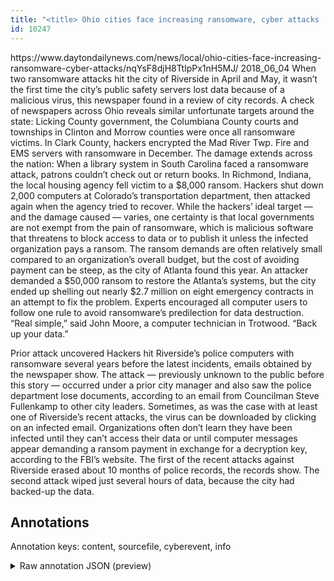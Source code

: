 ```yaml
---
title: "<title> Ohio cities face increasing ransomware, cyber attacks  </title>"
id: 10247
---
```


<title> Ohio cities face increasing ransomware, cyber attacks  </title>
<source> https://www.daytondailynews.com/news/local/ohio-cities-face-increasing-ransomware-cyber-attacks/nqYsF8djH8TtIpPx1nH5MJ/ </source>
<date> 2018_06_04 </date>
<text>
When two ransomware attacks hit the city of Riverside in April and May, it wasn’t the first time the city’s public safety servers lost data because of a malicious virus, this newspaper found in a review of city records.
A check of newspapers across Ohio reveals similar unfortunate targets around the state: Licking County government, the Columbiana County courts and townships in Clinton and Morrow counties were once all ransomware victims. In Clark County, hackers encrypted the Mad River Twp. Fire and EMS servers with ransomware in December.
The damage extends across the nation: When a library system in South Carolina faced a ransomware attack, patrons couldn’t check out or return books. In Richmond, Indiana, the local housing agency fell victim to a $8,000 ransom. Hackers shut down 2,000 computers at Colorado’s transportation department, then attacked again when the agency tried to recover.
While the hackers’ ideal target — and the damage caused — varies, one certainty is that local governments are not exempt from the pain of ransomware, which is malicious software that threatens to block access to data or to publish it unless the infected organization pays a ransom.
The ransom demands are often relatively small compared to an organization’s overall budget, but the cost of avoiding payment can be steep, as the city of Atlanta found this year. An attacker demanded a $50,000 ransom to restore the Atlanta’s systems, but the city ended up shelling out nearly $2.7 million on eight emergency contracts in an attempt to fix the problem.
Experts encouraged all computer users to follow one rule to avoid ransomware’s predilection for data destruction.
“Real simple,” said John Moore, a computer technician in Trotwood. “Back up your data.”

Prior attack uncovered
Hackers hit Riverside’s police computers with ransomware several years before the latest incidents, emails obtained by the newspaper show. The attack — previously unknown to the public before this story — occurred under a prior city manager and also saw the police department lose documents, according to an email from Councilman Steve Fullenkamp to other city leaders.
Sometimes, as was the case with at least one of Riverside’s recent attacks, the virus can be downloaded by clicking on an infected email. Organizations often don’t learn they have been infected until they can’t access their data or until computer messages appear demanding a ransom payment in exchange for a decryption key, according to the FBI’s website.
The first of the recent attacks against Riverside erased about 10 months of police records, the records show. The second attack wiped just several hours of data, because the city had backed-up the data.
</text>



## Annotations

Annotation keys: content, sourcefile, cyberevent, info

<details>
<summary>Raw annotation JSON (preview)</summary>

```json
{
  "content": "When two ransomware attacks hit the city of Riverside in April and May, it wasn\u2019t the first time the city\u2019s public safety servers lost data because of a malicious virus, this newspaper found in a review of city records. A check of newspapers across Ohio reveals similar unfortunate targets around the state: Licking County government, the Columbiana County courts and townships in Clinton and Morrow counties were once all ransomware victims. In Clark County, hackers encrypted the Mad River Twp. Fire and EMS servers with ransomware in December. The damage extends across the nation: When a library system in South Carolina faced a ransomware attack, patrons couldn\u2019t check out or return books. In Richmond, Indiana, the local housing agency fell victim to a $8,000 ransom. Hackers shut down 2,000 computers at Colorado\u2019s transportation department, then attacked again when the agency tried to recover. While the hackers\u2019 ideal target \u2014 and the damage caused \u2014 varies, one certainty is that local governments are not exempt from the pain of ransomware, which is malicious software that threatens to block access to data or to publish it unless the infected organization pays a ransom. The ransom demands are often relatively small compared to an organization\u2019s overall budget, but the cost of avoiding payment can be steep, as the city of Atlanta found this year. An attacker demanded a $50,000 ransom to restore the Atlanta\u2019s systems, but the city ended up shelling out nearly $2.7 million on eight emergency contracts in an attempt to fix the problem. Experts encouraged all computer users to follow one rule to avoid ransomware\u2019s predilection for data destruction. \u201cReal simple,\u201d said John Moore, a computer technician in Trotwood. \u201cBack up your data.\u201d  Prior attack uncovered Hackers hit Riverside\u2019s police computers with ransomware several years before the latest incidents, emails obtained by the newspaper show. The attack \u2014 previously unknown to the public before this story \u2014 occurred under a prior city manager and also saw the police department lose documents, according to an email from Councilman Steve Fullenkamp to other city leaders. Sometimes, as was the case with at least one of Riverside\u2019s recent attacks, the virus can be downloaded by clicking on an infected email. Organizations often don\u2019t learn they have been infected until they can\u2019t access their data or until computer messages appear demanding a ransom payment in exchange for a decryption key, according to the FBI\u2019s website. The first of the recent attacks against Riverside erased about 10 months of police records, the records show. The second attack wiped just several hours of data, because the city had backed-up the data.",
  "sourcefile": "10247.txt",
  "cyberevent": {
    "hopper": [
      {
        "index": 0,
        "relation": "Same",
        "events": [
          {
            "index": "E6",
            "type": "Attack",
            "realis": "Actual",
            "nugget": {
              "startOffset": 1377,
              "index": "T19",
              "endOffset": 1385,
              "text": "demanded"
            },
            "argument": [
              {
                "index": "T18",
                "text": "An attacker",
                "endOffset": 1376,
                "role": {
                  "type": "Attacker"
                },
                "startOffset": 1365,
                "type": "Person"
              },
              {
                "index": "T20",
                "text": "$50,000",
                "endOffset": 1395,
                "role": {
                  "type": "Price"
                },
                "startOffset": 1388,
                "type": "Money"
              }
            ],
            "subtype": "Ransom"
          },
          {
            "index": "E7",
            "type": "Attack",
            "realis": "Actual
```
</details>
